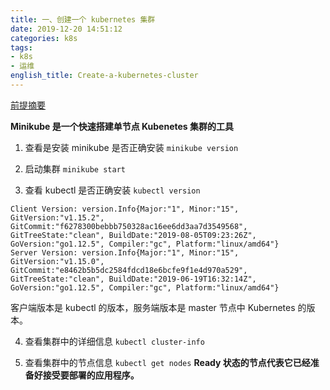 ```yaml
---
title: 一、创建一个 kubernetes 集群
date: 2019-12-20 14:51:12
categories: k8s
tags:
- k8s
- 运维
english_title: Create-a-kubernetes-cluster
---
```

[前提摘要](https://kubernetes.io/docs/tutorials/kubernetes-basics/create-cluster/cluster-intro/)

**Minikube 是一个快速搭建单节点 Kubenetes 集群的工具**

1. 查看是安装 minikube 是否正确安装
`minikube version`

2. 启动集群
`minikube start`

3. 查看 kubectl 是否正确安装
`kubectl version`

```
Client Version: version.Info{Major:"1", Minor:"15", GitVersion:"v1.15.2", GitCommit:"f6278300bebbb750328ac16ee6dd3aa7d3549568", GitTreeState:"clean", BuildDate:"2019-08-05T09:23:26Z", GoVersion:"go1.12.5", Compiler:"gc", Platform:"linux/amd64"}
Server Version: version.Info{Major:"1", Minor:"15", GitVersion:"v1.15.0", GitCommit:"e8462b5b5dc2584fdcd18e6bcfe9f1e4d970a529", GitTreeState:"clean", BuildDate:"2019-06-19T16:32:14Z", GoVersion:"go1.12.5", Compiler:"gc", Platform:"linux/amd64"}
```

客户端版本是 kubectl 的版本，服务端版本是 master 节点中 Kubernetes 的版本。

4. 查看集群中的详细信息
`kubectl cluster-info`

5. 查看集群中的节点信息
`kubectl get nodes`
**Ready 状态的节点代表它已经准备好接受要部署的应用程序。**

